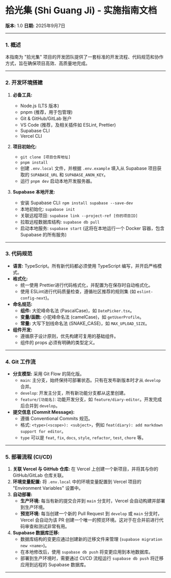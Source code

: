 # 拾光集 (Shi Guang Ji) - 实施指南文档

**版本:** 1.0
**日期:** 2025年9月7日

---

### 1. 概述

本指南为 "拾光集" 项目的开发团队提供了一套标准的开发流程、代码规范和协作方式，旨在确保项目高效、高质量地完成。

---

### 2. 开发环境搭建

1.  **必备工具:**
    * Node.js (LTS 版本)
    * pnpm (推荐，用于包管理)
    * Git & GitHub/GitLab 账户
    * VS Code (推荐，及相关插件如 ESLint, Prettier)
    * Supabase CLI
    * Vercel CLI

2.  **项目初始化:**
    * `git clone [项目仓库地址]`
    * `pnpm install`
    * 创建 `.env.local` 文件，并根据 `.env.example` 填入从 Supabase 项目获取的 `SUPABASE_URL` 和 `SUPABASE_ANON_KEY`。
    * 运行 `pnpm dev` 启动本地开发服务器。

3.  **Supabase 本地开发:**
    * 安装 Supabase CLI: `npm install supabase --save-dev`
    * 本地初始化: `supabase init`
    * 关联远程项目: `supabase link --project-ref [你的项目ID]`
    * 拉取远程数据库结构: `supabase db pull`
    * 启动本地服务: `supabase start` (这将在本地运行一个 Docker 容器，包含 Supabase 的所有服务)

---

### 3. 代码规范

* **语言:** TypeScript。所有新代码都必须使用 TypeScript 编写，并开启严格模式。
* **格式化:**
    * 统一使用 Prettier进行代码格式化，并配置为在保存时自动格式化。
    * 使用 ESLint进行代码质量检查，遵循社区推荐的规则集 (如 `eslint-config-next`)。
* **命名规范:**
    * **组件:** 大驼峰命名法 (PascalCase)，如 `DatePicker.tsx`。
    * **变量/函数:** 小驼峰命名法 (camelCase)，如 `getUserProfile`。
    * **常量:** 大写下划线命名法 (SNAKE_CASE)，如 `MAX_UPLOAD_SIZE`。
* **组件开发:**
    * 遵循原子设计原则，优先构建可复用的基础组件。
    * 组件的 props 必须有明确的类型定义。

---

### 4. Git 工作流

* **分支模型:** 采用 Git Flow 的简化版。
    * `main`: 主分支，始终保持可部署状态。只有在发布新版本时才从 `develop` 合并。
    * `develop`: 开发主分支，所有新功能分支都从这里创建。
    * `feature/[功能名]`: 功能开发分支，如 `feature/diary-editor`。开发完成后合并到 `develop`。
* **提交信息 (Commit Message):**
    * 遵循 Conventional Commits 规范。
    * 格式: `<type>(<scope>): <subject>`，例如 `feat(diary): add markdown support for editor`。
    * `type` 可以是 `feat`, `fix`, `docs`, `style`, `refactor`, `test`, `chore` 等。

---

### 5. 部署流程 (CI/CD)

1.  **关联 Vercel 与 GitHub 仓库:** 在 Vercel 上创建一个新项目，并将其与你的 GitHub/GitLab 仓库关联。
2.  **环境变量配置:** 将 `.env.local` 中的环境变量配置到 Vercel 项目的 "Environment Variables" 设置中。
3.  **自动部署:**
    * **生产环境:** 每当有新的提交合并到 `main` 分支时，Vercel 会自动构建并部署到生产环境。
    * **预览环境:** 每当创建一个新的 Pull Request 到 `develop` 或 `main` 分支时，Vercel 会自动为该 PR 创建一个唯一的预览环境。这对于在合并前进行代码审查和测试非常有用。
4.  **Supabase 数据库迁移:**
    * 数据库结构的变更应通过创建新的迁移文件来管理 (`supabase migration new <name>`)。
    * 在本地修改后，使用 `supabase db push` 将变更应用到本地数据库。
    * 部署到生产环境时，需要通过 CI/CD 流程运行 `supabase db push` 将迁移应用到远程的 Supabase 数据库。

---